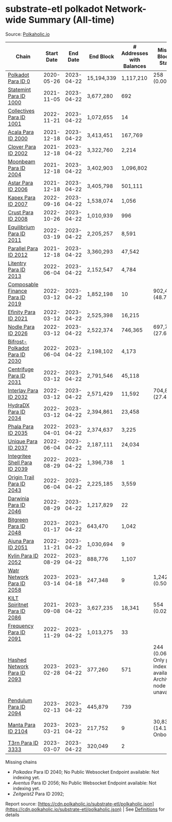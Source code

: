 # substrate-etl polkadot Network-wide Summary (All-time)

Source: [Polkaholic.io](https://polkaholic.io)


| Chain            | Start Date | End Date | End Block | # Addresses with Balances | Missing Blocks / Status |
| ---------------- | ---------- | ---------| --------- | ------------------------- | ----------------------- |
| [Polkadot Para ID 0](/polkadot/0-polkadot) | 2020-05-26 | 2023-04-22 | 15,194,339 |  1,117,210 | 258 (0.00%)  |
| [Statemint Para ID 1000](/polkadot/1000-statemint) | 2021-11-05 | 2023-04-22 | 3,677,280 |  692 |    |
| [Collectives Para ID 1001](/polkadot/1001-collectives) | 2022-11-21 | 2023-04-22 | 1,072,655 |  14 |    |
| [Acala Para ID 2000](/polkadot/2000-acala) | 2021-12-18 | 2023-04-22 | 3,413,451 |  167,769 |    |
| [Clover Para ID 2002](/polkadot/2002-clover) | 2021-12-18 | 2023-04-22 | 3,322,760 |  2,214 |    |
| [Moonbeam Para ID 2004](/polkadot/2004-moonbeam) | 2021-12-18 | 2023-04-22 | 3,402,903 |  1,096,802 |    |
| [Astar Para ID 2006](/polkadot/2006-astar) | 2021-12-18 | 2023-04-22 | 3,405,798 |  501,111 |    |
| [Kapex Para ID 2007](/polkadot/2007-kapex) | 2022-09-16 | 2023-04-22 | 1,538,074 |  1,056 |    |
| [Crust Para ID 2008](/polkadot/2008-crust) | 2022-10-26 | 2023-04-22 | 1,010,939 |  996 |    |
| [Equilibrium Para ID 2011](/polkadot/2011-equilibrium) | 2022-03-19 | 2023-04-22 | 2,205,257 |  8,591 |    |
| [Parallel Para ID 2012](/polkadot/2012-parallel) | 2021-12-18 | 2023-04-22 | 3,360,293 |  47,542 |    |
| [Litentry Para ID 2013](/polkadot/2013-litentry) | 2022-06-04 | 2023-04-22 | 2,152,547 |  4,784 |    |
| [Composable Finance Para ID 2019](/polkadot/2019-composable) | 2022-03-12 | 2023-04-22 | 1,852,198 |  10 | 902,461 (48.72%)  |
| [Efinity Para ID 2021](/polkadot/2021-efinity) | 2022-03-12 | 2023-04-22 | 2,525,398 |  16,215 |    |
| [Nodle Para ID 2026](/polkadot/2026-nodle) | 2022-03-12 | 2023-04-22 | 2,522,374 |  746,365 | 697,719 (27.66%)  |
| [Bifrost-Polkadot Para ID 2030](/polkadot/2030-bifrost-dot) | 2022-06-04 | 2023-04-22 | 2,198,102 |  4,173 |    |
| [Centrifuge Para ID 2031](/polkadot/2031-centrifuge) | 2022-03-12 | 2023-04-22 | 2,791,546 |  45,118 |    |
| [Interlay Para ID 2032](/polkadot/2032-interlay) | 2022-03-12 | 2023-04-22 | 2,571,429 |  11,592 | 704,852 (27.41%)  |
| [HydraDX Para ID 2034](/polkadot/2034-hydradx) | 2022-03-12 | 2023-04-22 | 2,394,861 |  23,458 |    |
| [Phala Para ID 2035](/polkadot/2035-phala) | 2022-04-01 | 2023-04-22 | 2,374,637 |  3,225 |    |
| [Unique Para ID 2037](/polkadot/2037-unique) | 2022-06-04 | 2023-04-22 | 2,187,111 |  24,034 |    |
| [Integritee Shell Para ID 2039](/polkadot/2039-integritee-shell) | 2022-08-29 | 2023-04-22 | 1,396,738 |  1 |    |
| [Origin Trail Para ID 2043](/polkadot/2043-origintrail) | 2022-06-04 | 2023-04-22 | 2,225,185 |  3,559 |    |
| [Darwinia Para ID 2046](/polkadot/2046-darwinia) | 2022-08-29 | 2023-04-22 | 1,217,829 |  22 |    |
| [Bitgreen Para ID 2048](/polkadot/2048-bitgreen) | 2023-01-17 | 2023-04-22 | 643,470 |  1,042 |    |
| [Ajuna Para ID 2051](/polkadot/2051-ajuna) | 2022-11-21 | 2023-04-22 | 1,030,694 |  9 |    |
| [Kylin Para ID 2052](/polkadot/2052-kylin) | 2022-08-29 | 2023-04-22 | 888,776 |  1,107 |    |
| [Watr Network Para ID 2058](/polkadot/2058-watr) | 2023-03-14 | 2023-04-18 | 247,348 |  9 | 1,242 (0.50%)  |
| [KILT Spiritnet Para ID 2086](/polkadot/2086-kilt) | 2021-09-08 | 2023-04-22 | 3,627,235 |  18,341 | 554 (0.02%)  |
| [Frequency Para ID 2091](/polkadot/2091-frequency) | 2022-11-29 | 2023-04-22 | 1,013,275 |  33 |    |
| [Hashed Network Para ID 2093](/polkadot/2093-hashed) | 2023-02-28 | 2023-04-22 | 377,260 |  571 | 244 (0.06%) Only partial index available: Archive node unavailable |
| [Pendulum Para ID 2094](/polkadot/2094-pendulum) | 2023-02-13 | 2023-04-22 | 445,879 |  739 |    |
| [Manta Para ID 2104](/polkadot/2104-manta) | 2023-03-21 | 2023-04-22 | 217,752 |  9 | 30,832 (14.16%) Onboarding |
| [T3rn Para ID 3333](/polkadot/3333-t3rn) | 2023-03-07 | 2023-04-22 | 320,049 |  2 |    |

Missing chains


* *Polkadex* Para ID 2040; No Public Websocket Endpoint available: Not indexing yet.
* *Aventus* Para ID 2056; No Public Websocket Endpoint available: Not indexing yet.
* *Zeitgeist2* Para ID 2092; 

Report source: [https://cdn.polkaholic.io/substrate-etl/polkaholic.json](https://cdn.polkaholic.io/substrate-etl/polkaholic.json) | See [Definitions](/DEFINITIONS.md) for details

